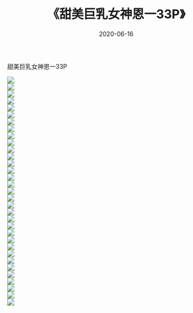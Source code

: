 ﻿---
layout: post
title:  《甜美巨乳女神恩一33P》
date:   2020-06-16
img: http://pic.660000.xyz/1:/性感/2020/甜美巨乳女神恩一33P/000.jpg
categories: [美女, 清纯, 唯美]
---

甜美巨乳女神恩一33P

  ![](http://pic.660000.xyz/1:/性感/2020/甜美巨乳女神恩一33P/001.jpg) <br> ![](http://pic.660000.xyz/1:/性感/2020/甜美巨乳女神恩一33P/002.jpg) <br> ![](http://pic.660000.xyz/1:/性感/2020/甜美巨乳女神恩一33P/003.jpg) <br> ![](http://pic.660000.xyz/1:/性感/2020/甜美巨乳女神恩一33P/004.jpg) <br> ![](http://pic.660000.xyz/1:/性感/2020/甜美巨乳女神恩一33P/005.jpg) <br> ![](http://pic.660000.xyz/1:/性感/2020/甜美巨乳女神恩一33P/006.jpg) <br> ![](http://pic.660000.xyz/1:/性感/2020/甜美巨乳女神恩一33P/007.jpg) <br> ![](http://pic.660000.xyz/1:/性感/2020/甜美巨乳女神恩一33P/008.jpg) <br> ![](http://pic.660000.xyz/1:/性感/2020/甜美巨乳女神恩一33P/009.jpg) <br> ![](http://pic.660000.xyz/1:/性感/2020/甜美巨乳女神恩一33P/010.jpg) <br> ![](http://pic.660000.xyz/1:/性感/2020/甜美巨乳女神恩一33P/011.jpg) <br> ![](http://pic.660000.xyz/1:/性感/2020/甜美巨乳女神恩一33P/012.jpg) <br> ![](http://pic.660000.xyz/1:/性感/2020/甜美巨乳女神恩一33P/013.jpg) <br> ![](http://pic.660000.xyz/1:/性感/2020/甜美巨乳女神恩一33P/014.jpg) <br> ![](http://pic.660000.xyz/1:/性感/2020/甜美巨乳女神恩一33P/015.jpg) <br> ![](http://pic.660000.xyz/1:/性感/2020/甜美巨乳女神恩一33P/016.jpg) <br> ![](http://pic.660000.xyz/1:/性感/2020/甜美巨乳女神恩一33P/017.jpg) <br> ![](http://pic.660000.xyz/1:/性感/2020/甜美巨乳女神恩一33P/018.jpg) <br> ![](http://pic.660000.xyz/1:/性感/2020/甜美巨乳女神恩一33P/019.jpg) <br> ![](http://pic.660000.xyz/1:/性感/2020/甜美巨乳女神恩一33P/020.jpg) <br> ![](http://pic.660000.xyz/1:/性感/2020/甜美巨乳女神恩一33P/021.jpg) <br> ![](http://pic.660000.xyz/1:/性感/2020/甜美巨乳女神恩一33P/022.jpg) <br> ![](http://pic.660000.xyz/1:/性感/2020/甜美巨乳女神恩一33P/023.jpg) <br> ![](http://pic.660000.xyz/1:/性感/2020/甜美巨乳女神恩一33P/024.jpg) <br> ![](http://pic.660000.xyz/1:/性感/2020/甜美巨乳女神恩一33P/025.jpg) <br> ![](http://pic.660000.xyz/1:/性感/2020/甜美巨乳女神恩一33P/026.jpg) <br> ![](http://pic.660000.xyz/1:/性感/2020/甜美巨乳女神恩一33P/027.jpg) <br> ![](http://pic.660000.xyz/1:/性感/2020/甜美巨乳女神恩一33P/028.jpg) <br> ![](http://pic.660000.xyz/1:/性感/2020/甜美巨乳女神恩一33P/029.jpg) <br> ![](http://pic.660000.xyz/1:/性感/2020/甜美巨乳女神恩一33P/030.jpg) <br> ![](http://pic.660000.xyz/1:/性感/2020/甜美巨乳女神恩一33P/031.jpg) <br> ![](http://pic.660000.xyz/1:/性感/2020/甜美巨乳女神恩一33P/032.jpg) <br> ![](http://pic.660000.xyz/1:/性感/2020/甜美巨乳女神恩一33P/033.jpg) <br>